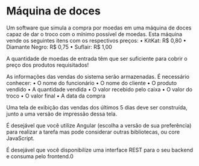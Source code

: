 # Máquina de doces

Um software que simula a compra por moedas em uma máquina de doces capaz de dar o troco com o mínimo possível de moedas.
Esta máquina vende os seguintes itens com os respectivos preços:
	• KitKat: R$ 0,80
	• Diamante Negro: R$ 0,75
	• Suflair: R$ 1,00

A quantidade de moedas de entrada têm que ser suficiente para cobrir o preço dos produtos requisitados!

As informações das vendas do sistema serão armazenadas. É necessário conhecer:
	• O nome do funcionário
	• O nome do cliente
	• O produto vendido
	• A quantidade vendida
	• O valor recebido pelo caixa
	• O valor do troco
	• O valor final
	• A data da compra

Uma tela de exibição das vendas dos últimos 5 dias deve ser construída, junto a uma versão de impressão dessa tela.

É desejável que você utilize Angular (escolha a versão de sua preferência) para realizar a tarefa mas pode considerar outras bibliotecas, ou core JavaScript.

É desejável que você disponibilize uma interface REST para o seu backend e consuma pelo frontend.0